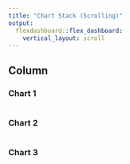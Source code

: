 ```yaml
---
title: "Chart Stack (Scrolling)"
output: 
  flexdashboard::flex_dashboard:
    vertical_layout: scroll
---
```

    
Column
-------------------------------------
    
### Chart 1
    
```{r}
```
    
### Chart 2

```{r}
```

### Chart 3

```{r}
```
